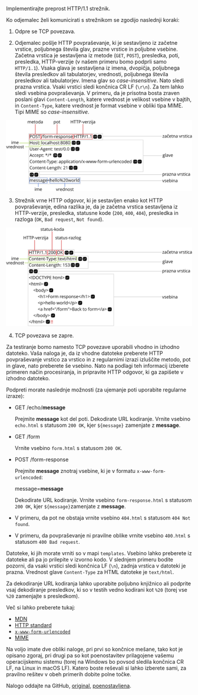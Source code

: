 Implementirajte preprost HTTP/1.1 strežnik.

Ko odjemalec želi komunicirati s strežnikom se zgodijo naslednji koraki:

1. Odpre se TCP povezava.

2. Odjemalec pošlje HTTP povpraševanje, ki je sestavljeno iz začetne vrstice, poljubnega števila glav, prazne vrstice in poljubne vsebine. Začetna vrstica je sestavljena iz metode (`GET`, `POST`), presledka, poti, presledka, HTTP-verzije (v našem primeru bomo podprli samo `HTTP/1.1`). Vsaka glava je sestavljena iz imena, dvopičja, poljubnega števila presledkov ali tabulatorjev, vrednosti, poljubnega števila presledkov ali tabulatorjev. Imena glav so *case-insensitive*. Nato sledi prazna vrstica. Vsaki vrstici sledi končnica CR LF (`\r\n`). Za tem lahko sledi vsebina povpraševanja. V primeru, da je prisotna bosta zraven poslani glavi `Content-Length`, katere vrednost je velikost vsebine v bajtih, in `Content-Type`, katere vrednost je format vsebine v obliki tipa MIME. Tipi MIME so *case-insensitive*.

![request](request.svg)

3. Strežnik vrne HTTP odgovor, ki je sestavljen enako kot HTTP povpraševanje, edina razlika je, da je začetna vrstica sestavljena iz HTTP-verzije, presledka, statusne kode (`200`, `400`, `404`), presledka in razloga (`OK`, `Bad request`, `Not found`).

![response](response.svg)

4. TCP povezava se zapre.

Za testiranje bomo namesto TCP povezave uporabili vhodno in izhodno datoteko. Vaša naloga je, da iz vhodne datoteke preberete HTTP povpraševanje vrstico za vrstico in z regularnimi izrazi izluščite metodo, pot in glave, nato preberete še vsebino. Nato na podlagi teh informacij izberete primeren način procesiranja, in pripravite HTTP odgovor, ki ga zapišete v izhodno datoteko.

Podpreti morate naslednje možnosti (za ujemanje poti uporabite regularne izraze):

* GET /echo/**message**

  Prejmite **message** kot del poti.
  Dekodirate URL kodiranje.
  Vrnite vsebino `echo.html` s statusom `200 OK`, kjer `${message}` zamenjate z **message**.

* GET /form

  Vrnite vsebino `form.html` s statusom `200 OK`.

* POST /form-response

  Prejmite **message** znotraj vsebine, ki je v formatu `x-www-form-urlencoded`:

  message=**message**

  Dekodirate URL kodiranje.
  Vrnite vsebino `form-response.html` s statusom `200 OK`, kjer `${message}`zamenjate z **message**.

* V primeru, da pot ne obstaja vrnite vsebino `404.html` s statusom `404 Not found`.

* V primeru, da povpraševanje ni pravilne oblike vrnite vsebino `400.html` s statusom `400 Bad request`.

Datoteke, ki jih morate vrniti so v mapi `templates`. Vsebino lahko preberete iz datoteke ali pa jo prilepite v izvorno kodo. V slednjem primeru bodite pozorni, da vsaki vrstici sledi končnica LF (`\n`), zadnja vrstica v datoteki je prazna. Vrednost glave `Content-Type` za HTML datoteke je `text/html`.

Za dekodiranje URL kodiranja lahko uporabite poljubno knjižnico ali podprite vsaj dekodiranje presledkov, ki so v testih vedno kodirani kot `%20` (torej vse `%20` zamenjajte s presledkom).

Več si lahko preberete tukaj:

* [MDN](https://developer.mozilla.org/en-US/docs/Web/HTTP/Overview#http_flow)
* [HTTP standard](https://datatracker.ietf.org/doc/html/rfc7230#section-3)
* [`x-www-form-urlencoded`](https://www.w3.org/TR/html401/interact/forms.html#h-17.13.4.1)
* [MIME](https://developer.mozilla.org/en-US/docs/Web/HTTP/Basics_of_HTTP/MIME_types)

Na voljo imate dve obliki naloge, pri prvi so končnice mešane, tako kot je opisano zgoraj, pri drugi pa so kot poenostavitev prilagojene vašemu operacijskemu sistemu (torej na Windows bo povsod sledila končnica CR LF, na Linux in macOS LF). Katero boste reševali si lahko izberete sami, za pravilno rešitev v obeh primerih dobite polne točke.

Nalogo oddajte na GitHub, [original](https://classroom.github.com/a/FUmT7Icg), [poenostavljena](https://classroom.github.com/a/Q0yJ7MXt).
